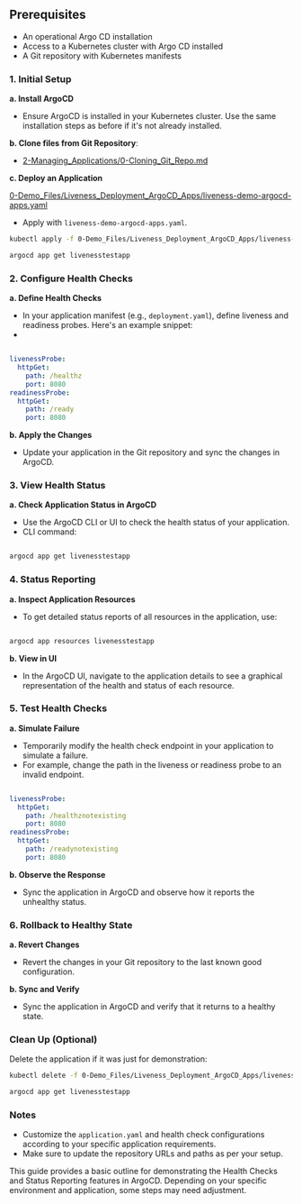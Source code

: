 ## Prerequisites
- An operational Argo CD installation
- Access to a Kubernetes cluster with Argo CD installed
- A Git repository with Kubernetes manifests


### 1. Initial Setup
**a. Install ArgoCD**

- Ensure ArgoCD is installed in your Kubernetes cluster. Use the same installation steps as before if it's not already installed.



**b. Clone files from Git Repository**:
   - [2-Managing_Applications/0-Cloning_Git_Repo.md](https://github.com/NguyenDuong21/ArgoCD-Complete-Master-Course/blob/main/2-Managing_Applications/0-Cloning_Git_Repo.md)


**c. Deploy an Application**

[0-Demo_Files/Liveness_Deployment_ArgoCD_Apps/liveness-demo-argocd-apps.yaml](https://github.com/NguyenDuong21/ArgoCD-Complete-Master-Course/blob/main/0-Demo_Files/Liveness_Deployment_ArgoCD_Apps/liveness-demo-argocd-apps.yaml)

- Apply with `liveness-demo-argocd-apps.yaml`.

 ```bash
kubectl apply -f 0-Demo_Files/Liveness_Deployment_ArgoCD_Apps/liveness-demo-argocd-apps.yaml

argocd app get livenesstestapp

```

### 2. Configure Health Checks
**a. Define Health Checks**


- In your application manifest (e.g., `deployment.yaml`), define liveness and readiness probes. Here's an example snippet:
- 
```yaml

livenessProbe:
  httpGet:
    path: /healthz
    port: 8080
readinessProbe:
  httpGet:
    path: /ready
    port: 8080

```

**b. Apply the Changes**


- Update your application in the Git repository and sync the changes in ArgoCD.

### 3. View Health Status
**a. Check Application Status in ArgoCD**


- Use the ArgoCD CLI or UI to check the health status of your application.
- CLI command:

```bash

argocd app get livenesstestapp

```

### 4. Status Reporting
**a. Inspect Application Resources**


- To get detailed status reports of all resources in the application, use:
 
```bash

argocd app resources livenesstestapp

```

**b. View in UI**


- In the ArgoCD UI, navigate to the application details to see a graphical representation of the health and status of each resource.

### 5. Test Health Checks
**a. Simulate Failure**


- Temporarily modify the health check endpoint in your application to simulate a failure.
- For example, change the path in the liveness or readiness probe to an invalid endpoint.

```yaml

livenessProbe:
  httpGet:
    path: /healthznotexisting
    port: 8080
readinessProbe:
  httpGet:
    path: /readynotexisting
    port: 8080

```

**b. Observe the Response**


- Sync the application in ArgoCD and observe how it reports the unhealthy status.

### 6. Rollback to Healthy State
**a. Revert Changes**


- Revert the changes in your Git repository to the last known good configuration.

**b. Sync and Verify**


- Sync the application in ArgoCD and verify that it returns to a healthy state.


### Clean Up (Optional)
Delete the application if it was just for demonstration: 

 ```bash
kubectl delete -f 0-Demo_Files/Liveness_Deployment_ArgoCD_Apps/liveness-demo-argocd-apps.yaml

argocd app get livenesstestapp

```

### Notes

- Customize the `application.yaml` and health check configurations according to your specific application requirements.
- Make sure to update the repository URLs and paths as per your setup.

This guide provides a basic outline for demonstrating the Health Checks and Status Reporting features in ArgoCD. Depending on your specific environment and application, some steps may need adjustment.

